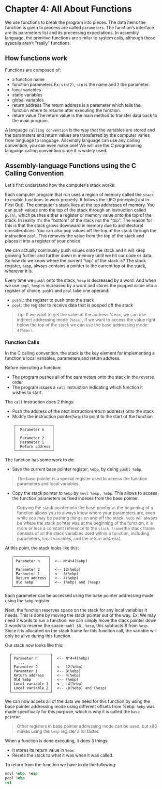 # Chapter 4: All About Functions

We use functions to break the program into pieces.
The data items the function is given to process are called `parameters`.
The function's interface are its parameters list and its processing expectations.
In assembly language, the primitive functions are similar to system calls, although
those syscalls aren't "really" functions.

## How functions work
Functions are composed of:
- a function name
- function parameters
Ex: `sin(2)`, `sin` is the name and `2` the parameter.
- local variables
- static variables
- global variables
- return address
The return address is a parameter which tells the function where to resume after executing the function.
- return value
The return value is the main method to transfer data back to the main program.

A language `calling convention` is the way that the variables are stored and the parameters and return
values are transferred by the computer varies from language to language.
Assembly language can use any calling convention, you can even make one!
We will use the C programming language calling convention since it is widely used.

## Assembly-language Functions using the C Calling Convention
Let's first understand how the computer's stack works:

Each computer program that run uses a region of memory called the `stack` to enable functions to work
properly. It follows the LIFO principle(Last In First Out).
The computer's stack lives at the top addresses of memory. You can push values onto the top of the
stack through an instruction called `pushl`, which pushes either a register or memory value onto
the top of the stack. In reality it's the "bottom" of the stack not the "top".
The reason for this is that the stack grows downward in memory due to architectural considerations.
You can also pop values off the top of the stack through the instruction `popl`.
This removes the value from the top of the stack and places it into a register of your choice.

We can actually continually push values onto the stack and it will keep growing further and further down in memory
until we hit our code or data. So how do we know where the current "top" of the stack is? The stack register,
`%esp`, always contains a pointer to the current top of the stack, wherever it is.

Every time we `pushl` onto the stack, `%esp` is decreased by a word.
And when we use `popl`, `%esp` is increased by a word and stores the popped value into a register of choice.
`pushl` and `popl` take one operand:
- `pushl`: the register to push onto the stack
- `popl`: the register to receive data that is popped off the stack

> Tip: If we want to get the value at the address %eax, we can use indirect addressing mode `(%eax)`,
 If we want to access the value right below the top of the stack we can use the base addressing mode: `4(%eax)`.
 
### Function Calls
In the C calling convention, the stack is the key element for implementing a function's local variables, parameters and
return address.

Before executing a function:
- The program pushes all of the parameters onto the stack in the reverse order
- The program issues a `call` instruction indicating which function it wishes to start.

The `call` instruction does 2 things:
- Push the address of the next instruction(return address) onto the stack
- Modify the instruction pointer(`%eip`) to point to the start of the function
```
    ┌─────────────────┐
    │  Parameter n    │
    │    ...          │
    │  Parameter 2    │
    │  Parameter 1    │
    │  Return address │
    └─────────────────┘
```
The function has some work to do:
- Save the current base pointer register, `%ebp`, by doing `pushl %ebp`.

> The base pointer is a special register used to access the function parameters and local variables.

- Copy the stack pointer to `%ebp` by `movl %esp, %ebp`. This allows to access the function parameters as fixed
indexes from the base pointer.

> Copying the stack pointer into the base pointer at the beginning of a function allows you to always know where
 your parameters are, even while you may be pushing things on and off the stack.
 `%ebp` will always be where the stack pointer was at the beginning of the function, it is more or less a constant
 reference to the `stack frame`(the stack frame consists of all the stack variables used within a function, including
 parameters, local variables, and the return address).

 At this point, the stack looks like this:

       ┌────────────────┐
       │ Parameter n    │  <-- N*4+4(%ebp)
       │    ...         │
       │ Parameter 2    │  <-- 12(%ebp)
       │ Parameter 1    │  <-- 8(%ebp)
       │ Return address │  <-- 4(%ebp)
       │ Old %ebp       │  <-- (%ebp) and (%esp)
       └────────────────┘

Each parameter can be accessed using the base pointer addressing mode using the `%ebp` register.

Next, the function reserves space on the stack for any local variables it needs. This is done by
moving the stack pointer out of the way.
Ex: We may need 2 words to run a function, we can simply move the stack pointer down 2 words to
reserve the space: `subl $8, %esp`, this subtracts 8 from `%esp`. Since it is allocated on the stack
frame for this function call, the variable will only be alive during this function.

Our stack now looks like this:

      ┌──────────────────┐
      │ Parameter n      │  <-- N*4+4(%ebp)
      │   ...            │
      │ Parameter 2      │  <-- 12(%ebp)
      │ Parameter 1      │  <-- 8(%ebp)
      │ Return address   │  <-- 4(%ebp)
      │ Old %ebp         │  <-- (%ebp)
      │ Local variable 1 │  <-- -4(%ebp)
      │ Local variable 2 │  <-- -8(%ebp) and (%esp)
      └──────────────────┘

We can now access all of the data we need for this function by using the base pointer addressing mode
using different offsets from %ebp. `%ebp` was made specifically for this purpose, which is why it is
called the `base pointer`.

> Other registers in base pointer addressing mode can be used, but x86 makes using the `%ebp` register a lot faster.

When a function is done executing, it does 3 things:
- It stores its return value in `%eax`
- Resets the stack to what it was when it was called.

To return from the function we have to do the following:
```asm
movl %ebp, %esp
popl %ebp
ret
```

